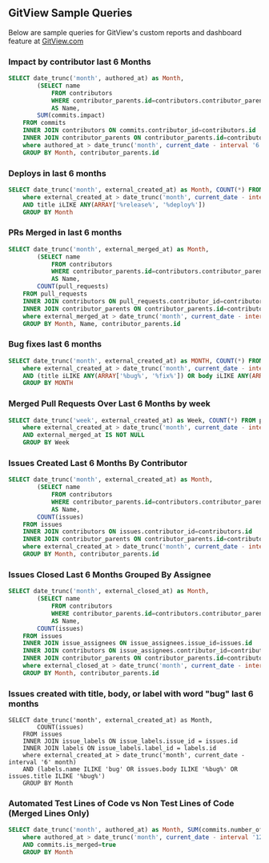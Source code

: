 ## GitView Sample Queries

Below are sample queries for GitView's custom reports and dashboard feature at [GitView.com](https://gitview.com)

### Impact by contributor last 6 Months

```sql
SELECT date_trunc('month', authored_at) as Month,
        (SELECT name
            FROM contributors
            WHERE contributor_parents.id=contributors.contributor_parent_id LIMIT 1)
            AS Name,
        SUM(commits.impact)
    FROM commits
    INNER JOIN contributors ON commits.contributor_id=contributors.id
    INNER JOIN contributor_parents ON contributor_parents.id=contributors.contributor_parent_id
    where authored_at > date_trunc('month', current_date - interval '6' month)
    GROUP BY Month, contributor_parents.id
```

### Deploys in last 6 months

```sql
SELECT date_trunc('month', external_created_at) as Month, COUNT(*) FROM pull_requests
    where external_created_at > date_trunc('month', current_date - interval '6' month)
    AND title iLIKE ANY(ARRAY['%release%', '%deploy%'])
    GROUP BY Month
```

### PRs Merged in last 6 months

```sql
SELECT date_trunc('month', external_merged_at) as Month,
        (SELECT name
            FROM contributors
            WHERE contributor_parents.id=contributors.contributor_parent_id LIMIT 1)
            AS Name,
        COUNT(pull_requests)
    FROM pull_requests
    INNER JOIN contributors ON pull_requests.contributor_id=contributors.id
    INNER JOIN contributor_parents ON contributor_parents.id=contributors.contributor_parent_id
    where external_merged_at > date_trunc('month', current_date - interval '6' month)
    GROUP BY Month, Name, contributor_parents.id
```

### Bug fixes last 6 months

```sql
SELECT date_trunc('month', external_created_at) as MONTH, COUNT(*) FROM pull_requests
    where external_created_at > date_trunc('month', current_date - interval '6' month)
    AND (title iLIKE ANY(ARRAY['%bug%', '%fix%']) OR body iLIKE ANY(ARRAY['%bug%', '%fix%']))
    GROUP BY MONTH
```


### Merged Pull Requests Over Last 6 Months by week

```sql
SELECT date_trunc('week', external_created_at) as Week, COUNT(*) FROM pull_requests
    where external_created_at > date_trunc('month', current_date - interval '6' month)
    AND external_merged_at IS NOT NULL
    GROUP BY Week
```

### Issues Created Last 6 Months By Contributor

```sql
SELECT date_trunc('month', external_created_at) as Month,
        (SELECT name
            FROM contributors
            WHERE contributor_parents.id=contributors.contributor_parent_id LIMIT 1)
            AS Name,
        COUNT(issues)
    FROM issues
    INNER JOIN contributors ON issues.contributor_id=contributors.id
    INNER JOIN contributor_parents ON contributor_parents.id=contributors.contributor_parent_id
    where external_created_at > date_trunc('month', current_date - interval '6' month)
    GROUP BY Month, contributor_parents.id
```


### Issues Closed Last 6 Months Grouped By Assignee

```sql
SELECT date_trunc('month', external_closed_at) as Month,
        (SELECT name
            FROM contributors
            WHERE contributor_parents.id=contributors.contributor_parent_id LIMIT 1)
            AS Name,
        COUNT(issues)
    FROM issues
    INNER JOIN issue_assignees ON issue_assignees.issue_id=issues.id
    INNER JOIN contributors ON issue_assignees.contributor_id=contributors.id
    INNER JOIN contributor_parents ON contributor_parents.id=contributors.contributor_parent_id
    where external_closed_at > date_trunc('month', current_date - interval '6' month)
    GROUP BY Month, contributor_parents.id
```

### Issues created with title, body, or label with word "bug" last 6 months

```
SELECT date_trunc('month', external_created_at) as Month,
        COUNT(issues)
    FROM issues
    INNER JOIN issue_labels ON issue_labels.issue_id = issues.id
    INNER JOIN labels ON issue_labels.label_id = labels.id
    where external_created_at > date_trunc('month', current_date - interval '6' month)
    AND (labels.name ILIKE 'bug' OR issues.body ILIKE '%bug%' OR issues.title ILIKE '%bug%')
    GROUP BY Month
```


### Automated Test Lines of Code vs Non Test Lines of Code (Merged Lines Only)

```sql
SELECT date_trunc('month', authored_at) as Month, SUM(commits.number_of_added_lines_filtered) - SUM(commits.number_of_added_test_lines_filtered) as NonTestLines, SUM(commits.number_of_added_test_lines_filtered) as TestLines FROM commits
    where authored_at > date_trunc('month', current_date - interval '12' month)
    AND commits.is_merged=true
    GROUP BY Month
```
